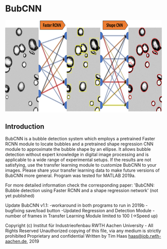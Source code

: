 # BubCNN

<img src="GraphicalAbstract.png" width="600" height="300"> 
	 
## Introduction

BubCNN is a bubble detection system which employs a pretrained Faster RCNN module to locate
bubbles and a pretrained shape regression CNN module to approximate the bubble shape by an
ellipse. It allows bubble detection without expert knowledge in digital image processing and
is applicable to a wide range of experimental setups.
If the results are not satisfying, use the transfer learning module to customize BubCNN to your 
images. Please share your transfer learning data to make future versions of BubCNN more general.
Program was tested for MATLAB 2019a. 

For more detailed information check the corresponding paper: 'BubCNN: Bubble detection using Faster RCNN
and a shape regression network' (not yet published)

Update BubCNN v1.1:
-workaround in both programs to run in 2019b
-bugfixing save/load button 
-Updated Regression and Detection Module 
-number of frames in Transfer Learning Module limited to 100 (->Speed up)


Copyright (c) Institut für Industrieofenbau RWTH Aachen University  - All Rights Reserved
Unauthorized copying of this file, via any medium is strictly prohibited 
Proprietary and confidential
Written by Tim Haas <haas@iob.rwth-aachen.de>, 2019
